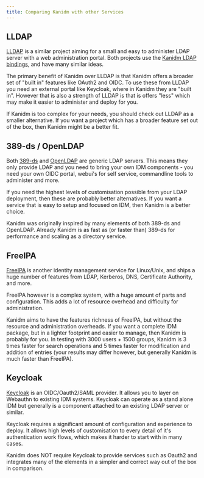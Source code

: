 ```yaml
---
title: Comparing Kanidm with other Services
---
```


## LLDAP

[LLDAP](https://github.com/nitnelave/lldap) is a similar project aiming for a small and easy to administer LDAP server
with a web administration portal. Both projects use the [Kanidm LDAP bindings](https://github.com/kanidm/ldap3), and
have many similar ideas.

The primary benefit of Kanidm over LLDAP is that Kanidm offers a broader set of "built in" features like OAuth2 and
OIDC. To use these from LLDAP you need an external portal like Keycloak, where in Kanidm they are "built in". However
that is also a strength of LLDAP is that is offers "less" which may make it easier to administer and deploy for you.

If Kanidm is too complex for your needs, you should check out LLDAP as a smaller alternative. If you want a project
which has a broader feature set out of the box, then Kanidm might be a better fit.

## 389-ds / OpenLDAP

Both [389-ds](https://www.port389.org) and [OpenLDAP](https://www.openldap.org/) are generic LDAP servers. This means
they only provide LDAP and you need to bring your own IDM components - you need your own OIDC portal, webui's for self
service, commandline tools to administer and more.

If you need the highest levels of customisation possible from your LDAP deployment, then these are probably better
alternatives. If you want a service that is easy to setup and focused on IDM, then Kanidm is a better choice.

Kanidm was originally inspired by many elements of both 389-ds and OpenLDAP. Already Kanidm is as fast as (or faster
than) 389-ds for performance and scaling as a directory service.

## FreeIPA

[FreeIPA](https://www.freeipa.org) is another identity management service for Linux/Unix, and ships a huge number of
features from LDAP, Kerberos, DNS, Certificate Authority, and more.

FreeIPA however is a complex system, with a huge amount of parts and configuration. This adds a lot of resource overhead
and difficulty for administration.

Kanidm aims to have the features richness of FreeIPA, but without the resource and administration overheads. If you want
a complete IDM package, but in a lighter footprint and easier to manage, then Kanidm is probably for you. In testing
with 3000 users + 1500 groups, Kanidm is 3 times faster for search operations and 5 times faster for modification and
addition of entries (your results may differ however, but generally Kanidm is much faster than FreeIPA).

## Keycloak

[Keycloak](https://keycloak.org) is an OIDC/Oauth2/SAML provider. It allows you to layer on Webauthn to existing IDM
systems. Keycloak can operate as a stand alone IDM but generally is a component attached to an existing LDAP server or
similar.

Keycloak requires a significant amount of configuration and experience to deploy. It allows high levels of customisation
to every detail of it's authentication work flows, which makes it harder to start with in many cases.

Kanidm does NOT require Keycloak to provide services such as Oauth2 and integrates many of the elements in a simpler and
correct way out of the box in comparison.
